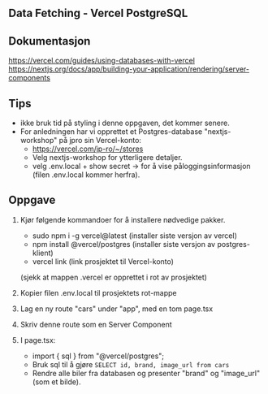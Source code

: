 ## Data Fetching - Vercel PostgreSQL

## Dokumentasjon
https://vercel.com/guides/using-databases-with-vercel
https://nextjs.org/docs/app/building-your-application/rendering/server-components

## Tips
* ikke bruk tid på styling i denne oppgaven, det kommer senere.
* For anledningen har vi opprettet et Postgres-database "nextjs-workshop" på jpro sin Vercel-konto:
   - https://vercel.com/jp-ro/~/stores
   - Velg nextjs-workshop for ytterligere detaljer. 
   - velg .env.local + show secret -> for å vise påloggingsinformasjon (filen .env.local kommer herfra).

## Oppgave
1. Kjør følgende kommandoer for å installere nødvedige pakker.
   - sudo npm i -g vercel@latest (installer siste versjon av vercel)
   - npm install @vercel/postgres (installer siste versjon av postgres-klient)
   - vercel link (link prosjektet til Vercel-konto)

   (sjekk at mappen .vercel er opprettet i rot av prosjektet)

2. Kopier filen .env.local til prosjektets rot-mappe   
3. Lag en ny route "cars" under "app", med en tom page.tsx
4. Skriv denne route som en Server Component
5. I page.tsx:
   - import { sql } from "@vercel/postgres";
   - Bruk sql til å gjøre `SELECT id, brand, image_url from cars`
   - Rendre alle biler fra databasen og presenter "brand" og "image_url" (som et bilde).

